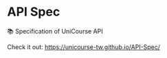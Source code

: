 # API Spec

📚 Specification of UniCourse API

Check it out: https://unicourse-tw.github.io/API-Spec/
